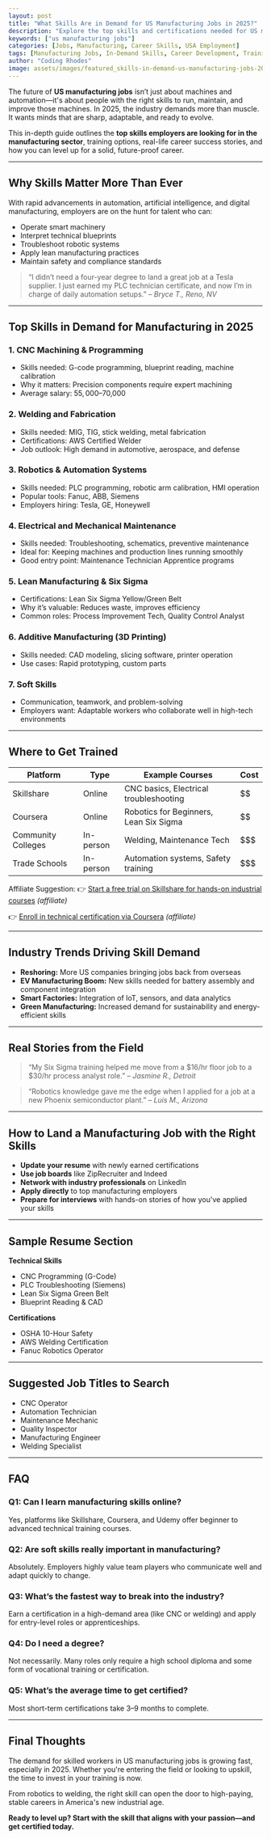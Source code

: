 ```yaml
---
layout: post
title: "What Skills Are in Demand for US Manufacturing Jobs in 2025?"
description: "Explore the top skills and certifications needed for US manufacturing jobs in 2025. Stay ahead in your career with the right expertise."
keywords: ["us manufacturing jobs"]
categories: [Jobs, Manufacturing, Career Skills, USA Employment]
tags: [Manufacturing Jobs, In-Demand Skills, Career Development, Training]
author: "Coding Rhodes"
image: assets/images/featured_skills-in-demand-us-manufacturing-jobs-2025.webp
---
```


The future of **US manufacturing jobs** isn’t just about machines and automation—it's about people with the right skills to run, maintain, and improve those machines. In 2025, the industry demands more than muscle. It wants minds that are sharp, adaptable, and ready to evolve.

This in-depth guide outlines the **top skills employers are looking for in the manufacturing sector**, training options, real-life career success stories, and how you can level up for a solid, future-proof career.

---

## Why Skills Matter More Than Ever

With rapid advancements in automation, artificial intelligence, and digital manufacturing, employers are on the hunt for talent who can:

- Operate smart machinery
- Interpret technical blueprints
- Troubleshoot robotic systems
- Apply lean manufacturing practices
- Maintain safety and compliance standards

> “I didn’t need a four-year degree to land a great job at a Tesla supplier. I just earned my PLC technician certificate, and now I’m in charge of daily automation setups.” – *Bryce T., Reno, NV*

---

## Top Skills in Demand for Manufacturing in 2025

### 1. **CNC Machining & Programming**
- Skills needed: G-code programming, blueprint reading, machine calibration
- Why it matters: Precision components require expert machining
- Average salary: $55,000–$70,000

### 2. **Welding and Fabrication**
- Skills needed: MIG, TIG, stick welding, metal fabrication
- Certifications: AWS Certified Welder
- Job outlook: High demand in automotive, aerospace, and defense

### 3. **Robotics & Automation Systems**
- Skills needed: PLC programming, robotic arm calibration, HMI operation
- Popular tools: Fanuc, ABB, Siemens
- Employers hiring: Tesla, GE, Honeywell

### 4. **Electrical and Mechanical Maintenance**
- Skills needed: Troubleshooting, schematics, preventive maintenance
- Ideal for: Keeping machines and production lines running smoothly
- Good entry point: Maintenance Technician Apprentice programs

### 5. **Lean Manufacturing & Six Sigma**
- Certifications: Lean Six Sigma Yellow/Green Belt
- Why it’s valuable: Reduces waste, improves efficiency
- Common roles: Process Improvement Tech, Quality Control Analyst

### 6. **Additive Manufacturing (3D Printing)**
- Skills needed: CAD modeling, slicing software, printer operation
- Use cases: Rapid prototyping, custom parts

### 7. **Soft Skills**
- Communication, teamwork, and problem-solving
- Employers want: Adaptable workers who collaborate well in high-tech environments

---

## Where to Get Trained

| Platform | Type | Example Courses | Cost |
|---------|------|------------------|------|
| Skillshare | Online | CNC basics, Electrical troubleshooting | $$ |
| Coursera | Online | Robotics for Beginners, Lean Six Sigma | $$ |
| Community Colleges | In-person | Welding, Maintenance Tech | $$$ |
| Trade Schools | In-person | Automation systems, Safety training | $$$ |

Affiliate Suggestion:
👉 [Start a free trial on Skillshare for hands-on industrial courses](https://www.skillshare.com) *(affiliate)*

👉 [Enroll in technical certification via Coursera](https://www.coursera.org) *(affiliate)*

---

## Industry Trends Driving Skill Demand

- **Reshoring:** More US companies bringing jobs back from overseas
- **EV Manufacturing Boom:** New skills needed for battery assembly and component integration
- **Smart Factories:** Integration of IoT, sensors, and data analytics
- **Green Manufacturing:** Increased demand for sustainability and energy-efficient skills

---

## Real Stories from the Field

> “My Six Sigma training helped me move from a $16/hr floor job to a $30/hr process analyst role.” – *Jasmine R., Detroit*

> “Robotics knowledge gave me the edge when I applied for a job at a new Phoenix semiconductor plant.” – *Luis M., Arizona*

---

## How to Land a Manufacturing Job with the Right Skills

- **Update your resume** with newly earned certifications
- **Use job boards** like ZipRecruiter and Indeed
- **Network with industry professionals** on LinkedIn
- **Apply directly** to top manufacturing employers
- **Prepare for interviews** with hands-on stories of how you've applied your skills

---

## Sample Resume Section

**Technical Skills**
- CNC Programming (G-Code)
- PLC Troubleshooting (Siemens)
- Lean Six Sigma Green Belt
- Blueprint Reading & CAD

**Certifications**
- OSHA 10-Hour Safety
- AWS Welding Certification
- Fanuc Robotics Operator

---

## Suggested Job Titles to Search
- CNC Operator
- Automation Technician
- Maintenance Mechanic
- Quality Inspector
- Manufacturing Engineer
- Welding Specialist

---

## FAQ

### Q1: Can I learn manufacturing skills online?
Yes, platforms like Skillshare, Coursera, and Udemy offer beginner to advanced technical training courses.

### Q2: Are soft skills really important in manufacturing?
Absolutely. Employers highly value team players who communicate well and adapt quickly to change.

### Q3: What’s the fastest way to break into the industry?
Earn a certification in a high-demand area (like CNC or welding) and apply for entry-level roles or apprenticeships.

### Q4: Do I need a degree?
Not necessarily. Many roles only require a high school diploma and some form of vocational training or certification.

### Q5: What’s the average time to get certified?
Most short-term certifications take 3–9 months to complete.

---

## Final Thoughts

The demand for skilled workers in US manufacturing jobs is growing fast, especially in 2025. Whether you're entering the field or looking to upskill, the time to invest in your training is now.

From robotics to welding, the right skill can open the door to high-paying, stable careers in America's new industrial age.

**Ready to level up? Start with the skill that aligns with your passion—and get certified today.**

